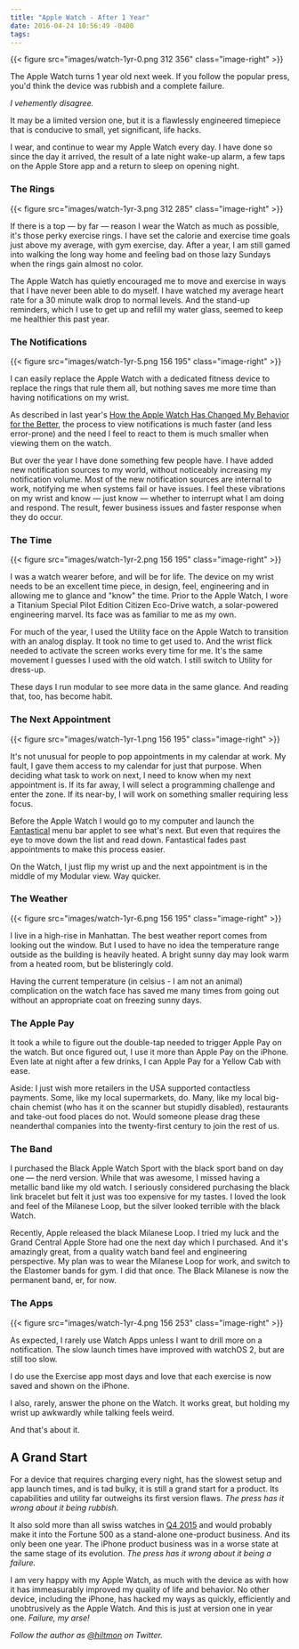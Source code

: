 ```yaml
---
title: "Apple Watch - After 1 Year"
date: 2016-04-24 10:56:49 -0400
tags: 
---
```


{{< figure src="images/watch-1yr-0.png 312 356" class="image-right" >}}

The Apple Watch turns 1 year old next week. If you follow the popular press, you'd think the device was rubbish and a complete failure.

*I vehemently disagree.*

It may be a limited version one, but it is a flawlessly engineered timepiece that is conducive to small, yet significant, life hacks.

I wear, and continue to wear my Apple Watch every day. I have done so since the day it arrived, the result of a late night wake-up alarm, a few taps on the Apple Store app and a return to sleep on opening night.

### The Rings

{{< figure src="images/watch-1yr-3.png 312 285" class="image-right" >}}

If there is a top — by far — reason I wear the Watch as much as possible, it's those perky exercise rings. I have set the calorie and exercise time goals just above my average, with gym exercise, day. After a year, I am still gamed into walking the long way home and feeling bad on those lazy Sundays when the rings gain almost no color.

The Apple Watch has quietly encouraged me to move and exercise in ways that I have never been able to do myself. I have watched my average heart rate for a 30 minute walk drop to normal levels. And the stand-up reminders, which I use to get up and refill my water glass, seemed to keep me healthier this past year.

### The Notifications

{{< figure src="images/watch-1yr-5.png 156 195" class="image-right" >}}

I can easily replace the Apple Watch with a dedicated fitness device to replace the rings that rule them all, but nothing saves me more time than having notifications on my wrist.

As described in last year's [How the Apple Watch Has Changed My Behavior for the Better](https://hiltmon.com/blog/2015/08/23/how-the-apple-watch-has-changed-my-behavior-for-the-better/), the process to view notifications is much faster (and less error-prone) and the need I feel to react to them is much smaller when viewing them on the watch.

But over the year I have done something few people have. I have added new notification sources to my world, without noticeably increasing my notification volume. Most of the new notification sources are internal to work, notifying me when systems fail or have issues. I feel these vibrations on my wrist and know — just know — whether to interrupt what I am doing and respond. The result, fewer business issues and faster response when they do occur.

### The Time

{{< figure src="images/watch-1yr-2.png 156 195" class="image-right" >}}

I was a watch wearer before, and will be for life. The device on my wrist needs to be an excellent time piece, in design, feel, engineering and in allowing me to glance and "know" the time. Prior to the Apple Watch, I wore a Titanium Special Pilot Edition Citizen Eco-Drive watch, a solar-powered engineering marvel. Its face was as familiar to me as my own.

For much of the year, I used the Utility face on the Apple Watch to transition with an analog display. It took no time to get used to. And the wrist flick needed to activate the screen works every time for me. It's the same movement I guesses I used with the old watch. I still switch to Utility for dress-up. 

These days I run modular to see more data in the same glance. And reading that, too, has become habit.

### The Next Appointment

{{< figure src="images/watch-1yr-1.png 156 195" class="image-right" >}}

It's not unusual for people to pop appointments in my calendar at work. My fault, I gave them access to my calendar for just that purpose. When deciding what task to work on next, I need to know when my next appointment is. If its far away, I will select a programming challenge and enter the zone. If its near-by, I will work on something smaller requiring less focus.

Before the Apple Watch I would go to my computer and launch the [Fantastical](https://flexibits.com/fantastical) menu bar applet to see what's next. But even that requires the eye to move down the list and read down. Fantastical fades past appointments to make this process easier.

On the Watch, I just flip my wrist up and the next appointment is in the middle of my Modular view. Way quicker.

### The Weather

{{< figure src="images/watch-1yr-6.png 156 195" class="image-right" >}}

I live in a high-rise in Manhattan. The best weather report comes from looking out the window. But I used to have no idea the temperature range outside as the building is heavily heated. A bright sunny day may look warm from a heated room, but be blisteringly cold.

Having the current temperature <span class="light">(in celsius - I am not an animal)</span> complication on the watch face has saved me many times from going out without an appropriate coat on freezing sunny days.

### The Apple Pay

It took a while to figure out the double-tap needed to trigger Apple Pay on the watch. But once figured out, I use it more than Apple Pay on the iPhone. Even late at night after a few drinks, I can Apple Pay for a Yellow Cab with ease.

<span class="light">Aside: I just wish more retailers in the USA supported contactless payments. Some, like my local supermarkets, do. Many, like my local big-chain chemist (who has it on the scanner but stupidly disabled), restaurants and take-out food places do not. Would someone please drag these neanderthal companies into the twenty-first century to join the rest of us.</span>

### The Band

I purchased the Black Apple Watch Sport with the black sport band on day one — the nerd version. While that was awesome, I missed having a metallic band like my old watch. I seriously considered purchasing the black link bracelet but felt it just was too expensive for my tastes. I loved the look and feel of the Milanese Loop, but the silver looked terrible with the black Watch.

Recently, Apple released the black Milanese Loop. I tried my luck and the Grand Central Apple Store had one the next day which I purchased. And it's amazingly great, from a quality watch band feel and engineering perspective. My plan was to wear the Milanese Loop for work, and switch to the Elastomer bands for gym. I did that once. The Black Milanese is now the permanent band, er, for now.

### The Apps

{{< figure src="images/watch-1yr-4.png 156 253" class="image-right" >}}

As expected, I rarely use Watch Apps unless I want to drill more on a notification. The slow launch times have improved with watchOS 2, but are still too slow.

I do use the Exercise app most days and love that each exercise is now saved and shown on the iPhone.

I also, rarely, answer the phone on the Watch. It works great, but holding my wrist up awkwardly while talking feels weird.

And that's about it.

## A Grand Start

For a device that requires charging every night, has the slowest setup and app launch times, and is tad bulky, it is still a grand start for a product. Its capabilities and utility far outweighs its first version flaws. *The press has it wrong about it being rubbish.*

It also sold more than all swiss watches in [Q4 2015](https://www.strategyanalytics.com/strategy-analytics/news/strategy-analytics-press-releases/strategy-analytics-press-release/2016/02/18/global-smartwatch-shipments-overtake-swiss-watch-shipments-in-q4-2015#.VsbYTJOLSAw) and would probably make it into the Fortune 500 as a stand-alone one-product business. And its only been one year. The iPhone product business was in a worse state at the same stage of its evolution. *The press has it wrong about it being a failure.*

I am very happy with my Apple Watch, as much with the device as with how it has immeasurably improved my quality of life and behavior. No other device, including the iPhone, has hacked my ways as quickly, efficiently and unobtrusively as the Apple Watch. And this is just at version one in year one. *Failure, my arse!*

*Follow the author as [@hiltmon](https://twitter.com/hiltmon) on Twitter.*
